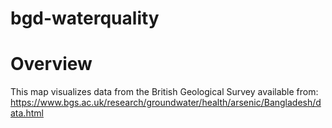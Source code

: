 # bgd-waterquality

# Overview

This map visualizes data from the British Geological Survey available from: https://www.bgs.ac.uk/research/groundwater/health/arsenic/Bangladesh/data.html